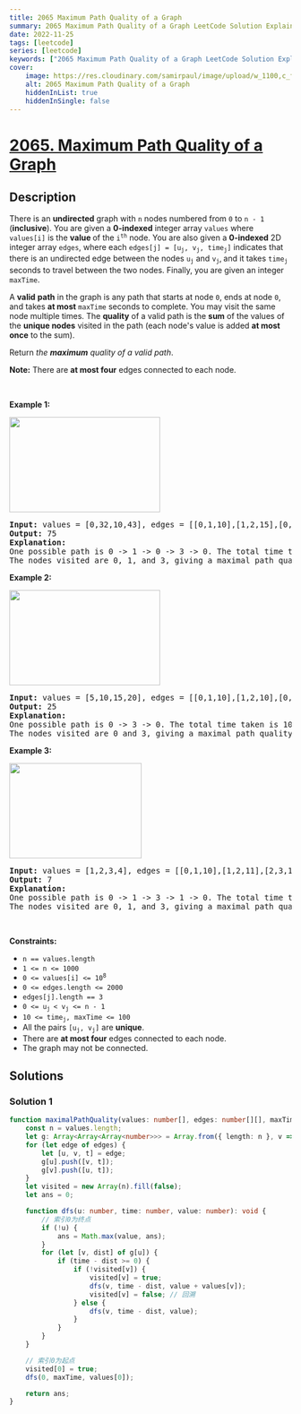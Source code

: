 ```yaml
---
title: 2065 Maximum Path Quality of a Graph
summary: 2065 Maximum Path Quality of a Graph LeetCode Solution Explained
date: 2022-11-25
tags: [leetcode]
series: [leetcode]
keywords: ["2065 Maximum Path Quality of a Graph LeetCode Solution Explained in all languages", "2065 Maximum Path Quality of a Graph", "LeetCode", "leetcode solution in Python3 C++ Java Go PHP Ruby Swift TypeScript Rust C# JavaScript C", "GeeksforGeeks", "InterviewBit", "Coding Ninjas", "HackerRank", "HackerEarth", "CodeChef", "TopCoder", "AlgoExpert", "freeCodeCamp", "Codeforces", "GitHub", "AtCoder", "Samir Paul"]
cover:
    image: https://res.cloudinary.com/samirpaul/image/upload/w_1100,c_fit,co_rgb:FFFFFF,l_text:Arial_75_bold:2065 Maximum Path Quality of a Graph - Solution Explained/problem-solving.webp
    alt: 2065 Maximum Path Quality of a Graph
    hiddenInList: true
    hiddenInSingle: false
---
```



# [2065. Maximum Path Quality of a Graph](https://leetcode.com/problems/maximum-path-quality-of-a-graph)


## Description

<p>There is an <strong>undirected</strong> graph with <code>n</code> nodes numbered from <code>0</code> to <code>n - 1</code> (<strong>inclusive</strong>). You are given a <strong>0-indexed</strong> integer array <code>values</code> where <code>values[i]</code> is the <strong>value </strong>of the <code>i<sup>th</sup></code> node. You are also given a <strong>0-indexed</strong> 2D integer array <code>edges</code>, where each <code>edges[j] = [u<sub>j</sub>, v<sub>j</sub>, time<sub>j</sub>]</code> indicates that there is an undirected edge between the nodes <code>u<sub>j</sub></code> and <code>v<sub>j</sub></code>,<sub> </sub>and it takes <code>time<sub>j</sub></code> seconds to travel between the two nodes. Finally, you are given an integer <code>maxTime</code>.</p>

<p>A <strong>valid</strong> <strong>path</strong> in the graph is any path that starts at node <code>0</code>, ends at node <code>0</code>, and takes <strong>at most</strong> <code>maxTime</code> seconds to complete. You may visit the same node multiple times. The <strong>quality</strong> of a valid path is the <strong>sum</strong> of the values of the <strong>unique nodes</strong> visited in the path (each node&#39;s value is added <strong>at most once</strong> to the sum).</p>

<p>Return <em>the <strong>maximum</strong> quality of a valid path</em>.</p>

<p><strong>Note:</strong> There are <strong>at most four</strong> edges connected to each node.</p>

<p>&nbsp;</p>
<p><strong class="example">Example 1:</strong></p>
<img alt="" src="https://spcdn.pages.dev/leetcode/problems/2065.Maximum%20Path%20Quality%20of%20a%20Graph/images/ex1drawio.png" style="width: 269px; height: 170px;" />
<pre>
<strong>Input:</strong> values = [0,32,10,43], edges = [[0,1,10],[1,2,15],[0,3,10]], maxTime = 49
<strong>Output:</strong> 75
<strong>Explanation:</strong>
One possible path is 0 -&gt; 1 -&gt; 0 -&gt; 3 -&gt; 0. The total time taken is 10 + 10 + 10 + 10 = 40 &lt;= 49.
The nodes visited are 0, 1, and 3, giving a maximal path quality of 0 + 32 + 43 = 75.
</pre>

<p><strong class="example">Example 2:</strong></p>
<img alt="" src="https://spcdn.pages.dev/leetcode/problems/2065.Maximum%20Path%20Quality%20of%20a%20Graph/images/ex2drawio.png" style="width: 269px; height: 170px;" />
<pre>
<strong>Input:</strong> values = [5,10,15,20], edges = [[0,1,10],[1,2,10],[0,3,10]], maxTime = 30
<strong>Output:</strong> 25
<strong>Explanation:</strong>
One possible path is 0 -&gt; 3 -&gt; 0. The total time taken is 10 + 10 = 20 &lt;= 30.
The nodes visited are 0 and 3, giving a maximal path quality of 5 + 20 = 25.
</pre>

<p><strong class="example">Example 3:</strong></p>
<img alt="" src="https://spcdn.pages.dev/leetcode/problems/2065.Maximum%20Path%20Quality%20of%20a%20Graph/images/ex31drawio.png" style="width: 236px; height: 170px;" />
<pre>
<strong>Input:</strong> values = [1,2,3,4], edges = [[0,1,10],[1,2,11],[2,3,12],[1,3,13]], maxTime = 50
<strong>Output:</strong> 7
<strong>Explanation:</strong>
One possible path is 0 -&gt; 1 -&gt; 3 -&gt; 1 -&gt; 0. The total time taken is 10 + 13 + 13 + 10 = 46 &lt;= 50.
The nodes visited are 0, 1, and 3, giving a maximal path quality of 1 + 2 + 4 = 7.
</pre>

<p>&nbsp;</p>
<p><strong>Constraints:</strong></p>

<ul>
	<li><code>n == values.length</code></li>
	<li><code>1 &lt;= n &lt;= 1000</code></li>
	<li><code>0 &lt;= values[i] &lt;= 10<sup>8</sup></code></li>
	<li><code>0 &lt;= edges.length &lt;= 2000</code></li>
	<li><code>edges[j].length == 3 </code></li>
	<li><code>0 &lt;= u<sub>j </sub>&lt; v<sub>j</sub> &lt;= n - 1</code></li>
	<li><code>10 &lt;= time<sub>j</sub>, maxTime &lt;= 100</code></li>
	<li>All the pairs <code>[u<sub>j</sub>, v<sub>j</sub>]</code> are <strong>unique</strong>.</li>
	<li>There are <strong>at most four</strong> edges connected to each node.</li>
	<li>The graph may not be connected.</li>
</ul>

## Solutions

### Solution 1

<!-- tabs:start -->

```ts
function maximalPathQuality(values: number[], edges: number[][], maxTime: number): number {
    const n = values.length;
    let g: Array<Array<Array<number>>> = Array.from({ length: n }, v => new Array());
    for (let edge of edges) {
        let [u, v, t] = edge;
        g[u].push([v, t]);
        g[v].push([u, t]);
    }
    let visited = new Array(n).fill(false);
    let ans = 0;

    function dfs(u: number, time: number, value: number): void {
        // 索引0为终点
        if (!u) {
            ans = Math.max(value, ans);
        }
        for (let [v, dist] of g[u]) {
            if (time - dist >= 0) {
                if (!visited[v]) {
                    visited[v] = true;
                    dfs(v, time - dist, value + values[v]);
                    visited[v] = false; // 回溯
                } else {
                    dfs(v, time - dist, value);
                }
            }
        }
    }

    // 索引0为起点
    visited[0] = true;
    dfs(0, maxTime, values[0]);

    return ans;
}
```

<!-- tabs:end -->

<!-- end -->
